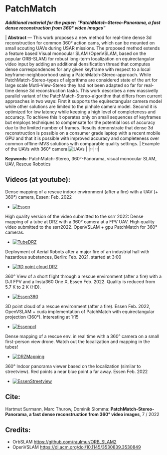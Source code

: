 # PatchMatch 

***Additional material for the paper: "PatchMatch-Stereo-Panorama, a fast dense reconstruction from 360° video images"***

| **Abstract** — This work proposes a new method for real-time dense 3d reconstruction for common 360° action cams, which can be mounted on small scouting UAVs during USAR missions. The proposed method extends a feature based Visual monocular SLAM (OpenVSLAM, based on the popular ORB-SLAM) for robust long-term localization on equirectangular video input by adding an additional densification thread that computes dense correspondences for any given keyframe with respect to a local keyframe-neighboorhood using a PatchMatch-Stereo-approach. While PatchMatch-Stereo-types of algorithms are considered state of the art for large scale Mutli-View-Stereo they had not been adapted so far for real-time dense 3d reconstruction tasks. This work describes a new massivelly parallel variant of the PatchMatch-Stereo-algorithm that differs from current approaches in two ways:
First it supports the equirectangular camera model while other solutions are limited to the pinhole camera model. Second it is optimized for low latency while keeping a high level of completeness and accuracy. To achieve this it operates only on small sequences of keyframes but employs techniques to compensate for the potential loss of accuracy due to the limited number of frames. Results demonstrate that dense 3d reconstruction is possible on a consumer grade laptop with a recent mobile GPU and that it is possible with improved accuracy and completeness over common offline-MVS solutions with comparable quality settings.  | Example of the UAVs with 360° camera ![UAVs](./images/uavs-thumb.jpg)  |
|:-|-:|

**Keywords**: PatchMatch-Stereo, 360°-Panorama, visual monocular SLAM, UAV, Rescue Robotics

## Videos (at youtube):

Dense mapping of a rescue indoor environment (after a fire) with a UAV (+ 360°) camera, Essen: Feb. 2022
* [![Essen](./images/vid-thumb-3.png)](https://www.youtube.com/watch?v=joXGfIUy2mc "Essen point cloud generation")

High quality version of the video submitted to the ssrr 2022: Dense mapping of a tube at DRZ with a 360° camera at a FPV UAV. High quality video submitted to the ssrr2022. OpenVSLAM + gpu PatchMatch for 360° cameras.
* [![TubeDRZ](./images/vid-thumb-6.png)](https://www.youtube.com/watch?v=ybpNvSNzGto " Tube mapping DRZ")

Deployment of Aerial Robots after a major fire of an industrial hall with hazardous substances, Berlin: Feb. 2021. started at 3:00
* [![3D point cloud DRZ](./images/vid-thumb-5.png)](https://www.youtube.com/watch?v=mR05-akD4BE&t=180s "Point cloud generation of an burned industrial hall")

360° View of a short flight through a rescue environment (after a fire) with a DJI FPV and a Insta360 One X, Essen Feb. 2022. Quality is reduced from 5.7 K to 2 K (HD).
* [![Essen360](./images/vid-thumb-1.png)](https://www.youtube.com/watch?v=Pd2__gm0nUE "Essen flight 2 Minutes 360")

3D point cloud of a rescue environment (after a fire). Essen Feb. 2022,  OpenVSLAM + cuda implementation of PatchMatch with equirectangular projection (360°). Interesting at 1:15
* [![Essenpcl](./images/vid-thumb-2.png)](https://www.youtube.com/watch?v=mhlxL7Xpauc&t=75s "Essen dense point cloud")

Dense mapping of a rescue env. in real time with a 360° camera on a small first-person view drone. Watch out the localization and mapping in the tubes!
* [![DRZMapping](./images/vid-thumb-4.png)](https://www.youtube.com/watch?v=_xzITKJRyek "DRZ mapping")

360° Indoor panorama viewer based on the localization (similar to streetview). Red points a near blue point a far away. Essen Feb. 2022
* [![EssenStreetview](./images/vid-thumb-7.png)](https://www.youtube.com/watch?v=iFE1kWW_jM4 "Essen 360 view")

## Cite:
Hartmut Surmann, Marc Thurow, Dominik Slomma: 
**PatchMatch-Stereo-Panorama, a fast dense reconstruction from 360° video images**, 7 / 2022

## Credits: 
* OrbSLAM https://github.com/raulmur/ORB_SLAM2
* OpenVSLAM https://dl.acm.org/doi/10.1145/3530839.3530849
